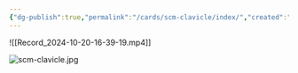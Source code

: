 ```yaml
---
{"dg-publish":true,"permalink":"/cards/scm-clavicle/index/","created":"2024-10-20T17:13:30.527-07:00","updated":"2024-10-20T17:15:14.097-07:00"}
---
```




![[Record_2024-10-20-16-39-19.mp4]]


![scm-clavicle.jpg](/img/user/cards/scm-clavicle/scm-clavicle.jpg)